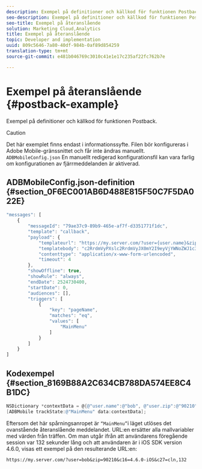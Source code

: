 ```yaml
---
description: Exempel på definitioner och källkod för funktionen Postback.
seo-description: Exempel på definitioner och källkod för funktionen Postback.
seo-title: Exempel på återanslående
solution: Marketing Cloud,Analytics
title: Exempel på återanslående
topic: Developer and implementation
uuid: 809c5646-7a80-40df-984b-0af89d854259
translation-type: tm+mt
source-git-commit: e481b046769c3010c41e1e17c235af22fc762b7e

---
```



# Exempel på återanslående {#postback-example}

Exempel på definitioner och källkod för funktionen Postback.

>[!CAUTION]
>
>Det här exemplet finns endast i informationssyfte. Filen bör konfigureras i Adobe Mobile-gränssnittet och får inte ändras manuellt. `ADBMobileConfig.json` En manuellt redigerad konfigurationsfil kan vara farlig om konfigurationen av fjärrmeddelanden är aktiverad.

## ADBMobileConfig.json-definition {#section_0F6EC001AB6D488E815F50C7F5DA022E}

```js
"messages": [ 
    { 
        "messageId": "79ae37c9-89b9-465e-af7f-d3351771f1dc", 
        "template": "callback", 
        "payload": {  
            "templateurl": "https://my.server.com/?user={user.name}&zip={user.zip}&c16={%sdkver%}&c27=cln,{a.PrevSessionLength}", 
            "templatebody": "c2RrdmVyPXslc2RrdmVyJX0mY2I9eyVjYWNoZWJ1c3QlfSZjbGllbnRJZD17bi5jbGllbnQuaWR9JnRzPXsldGltZXN0YW1wVSV9JnRzej17JXRpbWVzdGFtcFolfQ==", 
            "contenttype": "application/x-www-form-urlencoded",  
            "timeout": 4 
        }, 
        "showOffline": true, 
        "showRule": "always", 
        "endDate": 2524730400, 
        "startDate": 0, 
        "audiences": [], 
        "triggers": [ 
            { 
                "key": "pageName", 
                "matches": "eq", 
                "values": [ 
                    "MainMenu" 
                ] 
            } 
        ] 
    } 
] 
```

## Kodexempel {#section_8169B88A2C634CB788DA574EE8C4B1DC}

```objective-c
NSDictionary *contextData = @{@"user.name":@"bob", @"user.zip":@"90210"}; 
[ADBMobile trackState:@"MainMenu" data:contextData];
```

Eftersom det här spårningsanropet är `“MainMenu”`i läget utlöses det ovanstående återanslående meddelandet. URL:en ersätter alla mallvariabler med värden från träffen. Om man utgår ifrån att användarens föregående session var 132 sekunder lång och att användaren är i iOS SDK version 4.6.0, visas ett exempel på den resulterande URL:en:

`https://my.server.com/?user=bob&zip=90210&c16=4.6.0-iOS&c27=cln,132`
